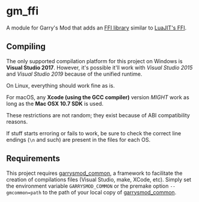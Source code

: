 # gm\_ffi

A module for Garry's Mod that adds an [FFI library][1] similar to [LuaJIT's FFI][2].

## Compiling

The only supported compilation platform for this project on Windows is **Visual Studio 2017**. However, it's possible it'll work with *Visual Studio 2015* and *Visual Studio 2019* because of the unified runtime.

On Linux, everything should work fine as is.

For macOS, any **Xcode (using the GCC compiler)** version *MIGHT* work as long as the **Mac OSX 10.7 SDK** is used.

These restrictions are not random; they exist because of ABI compatibility reasons.

If stuff starts erroring or fails to work, be sure to check the correct line endings (`\n` and such) are present in the files for each OS.

## Requirements

This project requires [garrysmod\_common][3], a framework to facilitate the creation of compilations files (Visual Studio, make, XCode, etc). Simply set the environment variable `GARRYSMOD_COMMON` or the premake option `--gmcommon=path` to the path of your local copy of [garrysmod\_common][3].

  [1]: https://github.com/facebookarchive/luaffifb
  [2]: http://luajit.org/ext_ffi.html
  [3]: https://github.com/danielga/garrysmod_common
